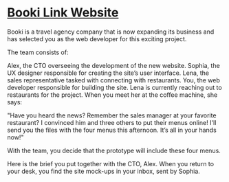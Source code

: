 # [Booki Link Website](http://127.0.0.1:5501/index.html)

Booki is a travel agency company that is now expanding its business and has selected you as the web developer for this exciting project.

The team consists of:

Alex, the CTO overseeing the development of the new website.
Sophia, the UX designer responsible for creating the site’s user interface.
Lena, the sales representative tasked with connecting with restaurants.
You, the web developer responsible for building the site.
Lena is currently reaching out to restaurants for the project. When you meet her at the coffee machine, she says:

"Have you heard the news? Remember the sales manager at your favorite restaurant? I convinced him and three others to put their menus online! I'll send you the files with the four menus this afternoon. It’s all in your hands now!"

With the team, you decide that the prototype will include these four menus.

Here is the brief you put together with the CTO, Alex. When you return to your desk, you find the site mock-ups in your inbox, sent by Sophia.
